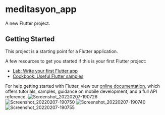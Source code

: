 # meditasyon_app

A new Flutter project.

## Getting Started

This project is a starting point for a Flutter application.

A few resources to get you started if this is your first Flutter project:

- [Lab: Write your first Flutter app](https://flutter.dev/docs/get-started/codelab)
- [Cookbook: Useful Flutter samples](https://flutter.dev/docs/cookbook)

For help getting started with Flutter, view our
[online documentation](https://flutter.dev/docs), which offers tutorials,
samples, guidance on mobile development, and a full API reference.
![Screenshot_20220207-190726](https://user-images.githubusercontent.com/48855691/152690853-bb79b5b8-8e9b-4733-9a9f-a63fe57f449e.png) ![Screenshot_20220207-190750](https://user-images.githubusercontent.com/48855691/152690870-ae254bb1-ed38-4644-a6ca-aa1ec963d4ab.png)
![Screenshot_20220207-190740](https://user-images.githubusercontent.com/48855691/152690876-645688c6-168e-45fa-a0dc-acb780517e42.png)
![Screenshot_20220207-190755](https://user-images.githubusercontent.com/48855691/152690888-95894399-41dc-49c8-833a-c4a3a65a7e8f.png)
